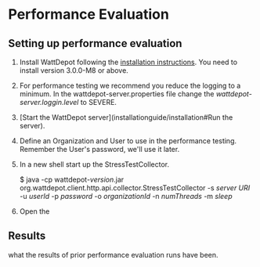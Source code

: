 # Performance Evaluation

## Setting up performance evaluation

1. Install WattDepot following the [installation instructions](installationguide/installation). You need to install version 3.0.0-M8 or above.
2. For performance testing we recommend you reduce the logging to a minimum. In the wattdepot-server.properties file change the *wattdepot-server.loggin.level* to SEVERE.
3. [Start the WattDepot server](installationguide/installation#Run the server). 
4. Define an Organization and User to use in the performance testing. Remember the User's password, we'll use it later.
5. In a new shell start up the StressTestCollector.
    
    $ java -cp wattdepot-*version*.jar org.wattdepot.client.http.api.collector.StressTestCollector -s *server URI* -u *userId* -p *password* -o *organizationId* -n *numThreads* -m *sleep*

6. Open the 

## Results

what the results of prior performance evaluation runs have been.
